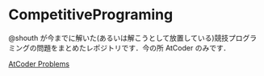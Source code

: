 # CompetitivePrograming

@shouth が今までに解いた(あるいは解こうとして放置している)競技プログラミングの問題をまとめたレポジトリです．今の所 AtCoder のみです．

[AtCoder Problems](https://kenkoooo.com/atcoder/#/table/shouth)
